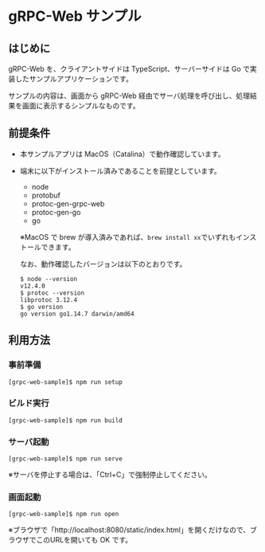 # gRPC-Web サンプル

## はじめに

gRPC-Web を、クライアントサイドは TypeScript、サーバーサイドは Go で実装したサンプルアプリケーションです。

サンプルの内容は、画面から gRPC-Web 経由でサーバ処理を呼び出し、処理結果を画面に表示するシンプルなものです。

## 前提条件

- 本サンプルアプリは MacOS（Catalina）で動作確認しています。

- 端末に以下がインストール済みであることを前提としています。

  - node
  - protobuf
  - protoc-gen-grpc-web
  - protoc-gen-go
  - go

  ※MacOS で brew が導入済みであれば、`brew install xx`でいずれもインストールできます。

  なお、動作確認したバージョンは以下のとおりです。

  ```shell
  $ node --version
  v12.4.0
  $ protoc --version
  libprotoc 3.12.4
  $ go version
  go version go1.14.7 darwin/amd64
  ```

## 利用方法

### 事前準備

```shell
[grpc-web-sample]$ npm run setup
```

### ビルド実行

```shell
[grpc-web-sample]$ npm run build
```

### サーバ起動

```shell
[grpc-web-sample]$ npm run serve
```

※サーバを停止する場合は、「Ctrl+C」で強制停止してください。

### 画面起動

```shell
[grpc-web-sample]$ npm run open
```

※ブラウザで「http://localhost:8080/static/index.html」を開くだけなので、ブラウザでこのURLを開いても OK です。
